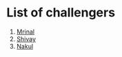# List of challengers
1. [Mrinal](https://github.com/mrinal1224)
2. [Shivay](https://github.com/shivaylamba)
3. [Nakul](https://github.com/nakul010)